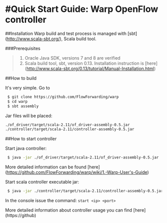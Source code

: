 #Quick Start Guide: Warp OpenFlow controller
====================================

##Installation
Warp build and test process is managed with [sbt] (http://www.scala-sbt.org/), Scala build tool.

###Prerequisites

>1. Oracle Java SDK, versions 7 and 8 are verified
>2. Scala build tool, sbt, version 0.13. Installation instruction is [here] (http://www.scala-sbt.org/0.13/tutorial/Manual-Installation.html)

##How to build

It's very simple. Go to 
```bash
 $ git clone https://github.com/FlowForwarding/warp
 $ cd warp
 $ sbt assembly
```

Jar files will be placed:
```bash
./of_driver/target/scala-2.11/of_driver-assembly-0.5.jar
./controller/target/scala-2.11/controller-assembly-0.5.jar
```

##How to start controller

Start java controller:
```bash
 $ java -jar ./of_driver/target/scala-2.11/of_driver-assembly-0.5.jar
```
More detailed information can be found [here] (https://github.com/FlowForwarding/warp/wiki/1.-Warp-User's-Guide)

Start scala controller executable jar:
```bash
 $ java -jar ./controller/target/scala-2.11/controller-assembly-0.5.jar
```
In the console issue the command: ```start <ip> <port>```

More detailed information about controller usage you can find [here] (https://github)
